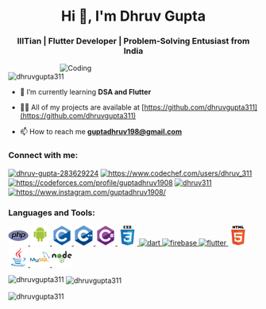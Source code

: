 <h1 align="center">Hi 👋, I'm Dhruv Gupta</h1>
<h3 align="center">IIITian | Flutter Developer | Problem-Solving Entusiast from India</h3>

<img align="right" alt="Coding" width="400" src="https://cdn.dribbble.com/users/1162077/screenshots/3848914/programmer.gif">

<p align="left"> <img src="https://komarev.com/ghpvc/?username=dhruvgupta311&label=Profile%20views&color=0e75b6&style=flat" alt="dhruvgupta311" /> </p>

- 🌱 I’m currently learning **DSA and Flutter**

- 👨‍💻 All of my projects are available at [https://github.com/dhruvgupta311](https://github.com/dhruvgupta311)

- 📫 How to reach me **guptadhruv198@gmail.com**

<h3 align="left">Connect with me:</h3>
<p align="left">
<a href="https://linkedin.com/in/dhruv-gupta-283629224" target="blank"><img align="center" src="https://raw.githubusercontent.com/rahuldkjain/github-profile-readme-generator/master/src/images/icons/Social/linked-in-alt.svg" alt="dhruv-gupta-283629224" height="30" width="40" /></a>
<a href="https://www.codechef.com/users/https://www.codechef.com/users/dhruv_311" target="blank"><img align="center" src="https://cdn.jsdelivr.net/npm/simple-icons@3.1.0/icons/codechef.svg" alt="https://www.codechef.com/users/dhruv_311" height="30" width="40" /></a>
<a href="https://codeforces.com/profile/https://codeforces.com/profile/guptadhruv1908" target="blank"><img align="center" src="https://raw.githubusercontent.com/rahuldkjain/github-profile-readme-generator/master/src/images/icons/Social/codeforces.svg" alt="https://codeforces.com/profile/guptadhruv1908" height="30" width="40" /></a>
<a href="https://www.leetcode.com/dhruv311" target="blank"><img align="center" src="https://raw.githubusercontent.com/rahuldkjain/github-profile-readme-generator/master/src/images/icons/Social/leet-code.svg" alt="dhruv311" height="30" width="40" /></a>
<a href="https://instagram.com/https://www.instagram.com/guptadhruv1908/" target="blank"><img align="center" src="https://raw.githubusercontent.com/rahuldkjain/github-profile-readme-generator/master/src/images/icons/Social/instagram.svg" alt="https://www.instagram.com/guptadhruv1908/" height="30" width="40" /></a>
</p>

<h3 align="left">Languages and Tools:</h3>
<p align="left"> <a href="https://www.php.net" target="_blank" rel="noreferrer"> <img src="https://raw.githubusercontent.com/devicons/devicon/master/icons/php/php-original.svg" alt="php" width="40" height="40"/> </a> <a href="https://developer.android.com" target="_blank" rel="noreferrer"> <img src="https://raw.githubusercontent.com/devicons/devicon/master/icons/android/android-original-wordmark.svg" alt="android" width="40" height="40"/> </a> <a href="https://www.cprogramming.com/" target="_blank" rel="noreferrer"> <img src="https://raw.githubusercontent.com/devicons/devicon/master/icons/c/c-original.svg" alt="c" width="40" height="40"/> </a> <a href="https://www.w3schools.com/cpp/" target="_blank" rel="noreferrer"> <img src="https://raw.githubusercontent.com/devicons/devicon/master/icons/cplusplus/cplusplus-original.svg" alt="cplusplus" width="40" height="40"/> </a> <a href="https://www.w3schools.com/cs/" target="_blank" rel="noreferrer"> <img src="https://raw.githubusercontent.com/devicons/devicon/master/icons/csharp/csharp-original.svg" alt="csharp" width="40" height="40"/> </a> <a href="https://www.w3schools.com/css/" target="_blank" rel="noreferrer"> <img src="https://raw.githubusercontent.com/devicons/devicon/master/icons/css3/css3-original-wordmark.svg" alt="css3" width="40" height="40"/> </a> <a href="https://dart.dev" target="_blank" rel="noreferrer"> <img src="https://www.vectorlogo.zone/logos/dartlang/dartlang-icon.svg" alt="dart" width="40" height="40"/> </a> <a href="https://firebase.google.com/" target="_blank" rel="noreferrer"> <img src="https://www.vectorlogo.zone/logos/firebase/firebase-icon.svg" alt="firebase" width="40" height="40"/> </a> <a href="https://flutter.dev" target="_blank" rel="noreferrer"> <img src="https://www.vectorlogo.zone/logos/flutterio/flutterio-icon.svg" alt="flutter" width="40" height="40"/> </a> <a href="https://www.w3.org/html/" target="_blank" rel="noreferrer"> <img src="https://raw.githubusercontent.com/devicons/devicon/master/icons/html5/html5-original-wordmark.svg" alt="html5" width="40" height="40"/> </a> <a href="https://www.java.com" target="_blank" rel="noreferrer"> <img src="https://raw.githubusercontent.com/devicons/devicon/master/icons/java/java-original.svg" alt="java" width="40" height="40"/> </a> <a href="https://www.mysql.com/" target="_blank" rel="noreferrer"> <img src="https://raw.githubusercontent.com/devicons/devicon/master/icons/mysql/mysql-original-wordmark.svg" alt="mysql" width="40" height="40"/> </a> 
<a href="https://nodejs.org" target="_blank" rel="noreferrer"> <img src="https://raw.githubusercontent.com/devicons/devicon/master/icons/nodejs/nodejs-original-wordmark.svg" alt="nodejs" width="40" height="40"/> </a></p>

<p><img align="left" src="https://github-readme-stats.vercel.app/api/top-langs?username=dhruvgupta311&show_icons=true&locale=en&layout=compact" alt="dhruvgupta311" /></p>

<p>&nbsp;<img align="center" src="https://github-readme-stats.vercel.app/api?username=dhruvgupta311&show_icons=true&locale=en" alt="dhruvgupta311" /></p>

<p><img align="center" src="https://github-readme-streak-stats.herokuapp.com/?user=dhruvgupta311&" alt="dhruvgupta311" /></p>
